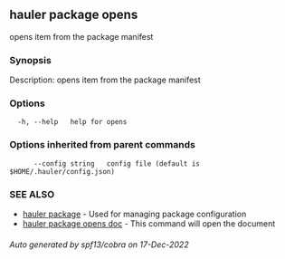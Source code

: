 ## hauler package opens

opens item from the package manifest

### Synopsis


Description:
opens item from the package manifest
	

### Options

```
  -h, --help   help for opens
```

### Options inherited from parent commands

```
      --config string   config file (default is $HOME/.hauler/config.json)
```

### SEE ALSO

* [hauler package](hauler_package.md)	 - Used for managing package configuration
* [hauler package opens doc](hauler_package_opens_doc.md)	 - This command will open the document

###### Auto generated by spf13/cobra on 17-Dec-2022
